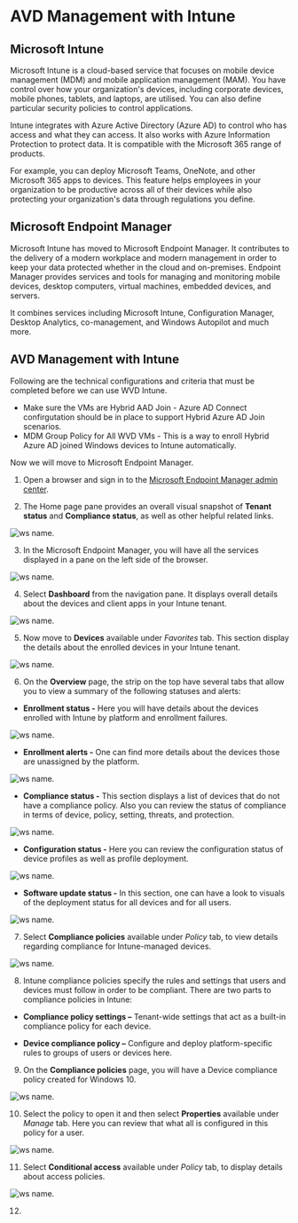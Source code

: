 # AVD Management with Intune

## Microsoft Intune

Microsoft Intune is a cloud-based service that focuses on mobile device management (MDM) and mobile application management (MAM). You have control over how your organization's 
devices, including corporate devices, mobile phones, tablets, and laptops, are utilised. You can also define particular security policies to control applications. 

Intune integrates with Azure Active Directory (Azure AD) to control who has access and what they can access. It also works with Azure Information Protection to protect data. It is compatible with the Microsoft 365 range of products.

For example, you can deploy Microsoft Teams, OneNote, and other Microsoft 365 apps to devices. This feature helps employees in your organization to be productive across all of their devices while also protecting your organization's data through regulations you define.


## Microsoft Endpoint Manager

Microsoft Intune has moved to Microsoft Endpoint Manager. It contributes to the delivery of a modern workplace and modern management in order to keep your data protected whether in the cloud and on-premises. 
Endpoint Manager provides services and tools for managing and monitoring mobile devices, desktop computers, virtual machines, embedded devices, and servers.

It combines services including Microsoft Intune, Configuration Manager, Desktop Analytics, co-management, and Windows Autopilot and much more.


## AVD Management with Intune

Following are the technical configurations and criteria that must be completed before we can use WVD Intune.

* Make sure the VMs are Hybrid AAD Join - Azure AD Connect confirgutation should be in place to support Hybrid Azure AD Join scenarios.
* MDM Group Policy for All WVD VMs - This is a way to enroll Hybrid Azure AD joined Windows devices to Intune automatically. 

Now we will move to Microsoft Endpoint Manager.

1. Open a browser and sign in to the [Microsoft Endpoint Manager admin center](https://go.microsoft.com/fwlink/?linkid=2109431).

2. The Home page pane provides an overall visual snapshot of **Tenant status** and **Compliance status**, as well as other helpful related links. 

![ws name.](media/demo8-08.png)

3. In the Microsoft Endpoint Manager, you will have all the services displayed in a pane on the left side of the browser. 

![ws name.](media/demo8-09.png)

4. Select **Dashboard** from the navigation pane. It displays overall details about the devices and client apps in your Intune tenant.

![ws name.](media/demo08-10.png)

5. Now move to **Devices** available under _Favorites_ tab. This section display the details about the enrolled devices in your Intune tenant.

![ws name.](media/demo08-11.png)

6. On the **Overview** page, the strip on the top have several tabs that allow you to view a summary of the following statuses and alerts:

* **Enrollment status -** Here you will have details about the devices enrolled with Intune by platform and enrollment failures.

![ws name.](media/demo08-12.png)

* **Enrollment alerts -** One can find more details about the devices those are unassigned by the platform.
 
![ws name.](media/demo08-13.png)

* **Compliance status -** This section displays a list of devices that do not have a compliance policy. Also you can review the status of compliance in terms of device, policy, setting, threats, and protection.

![ws name.](media/demo08-14.png)

* **Configuration status -** Here you can review the configuration status of device profiles as well as profile deployment.

![ws name.](media/demo08-15.png)

* **Software update status -** In this section, one can have a look to visuals of the deployment status for all devices and for all users.

![ws name.](media/demo08-16.png)

7. Select **Compliance policies** available under _Policy_ tab, to view details regarding compliance for Intune-managed devices.

![ws name.](media/demo08-17.png)

8. Intune compliance policies specify the rules and settings that users and devices must follow in order to be compliant. There are two parts to compliance policies in Intune:

* **Compliance policy settings –** Tenant-wide settings that act as a built-in compliance policy for each device.

* **Device compliance policy –** Configure and deploy platform-specific rules to groups of users or devices here. 

9. On the **Compliance policies** page, you will have a Device compliance policy created for Windows 10.

![ws name.](media/demo08-18.png)

10. Select the policy to open it and then select **Properties** available under _Manage_ tab. Here you can review that what all is configured in this policy for a user. 

![ws name.](media/demo08-19.png)

11. Select **Conditional access** available under _Policy_ tab, to display details about access policies.

![ws name.](media/demo08-20.png)

12. 



















